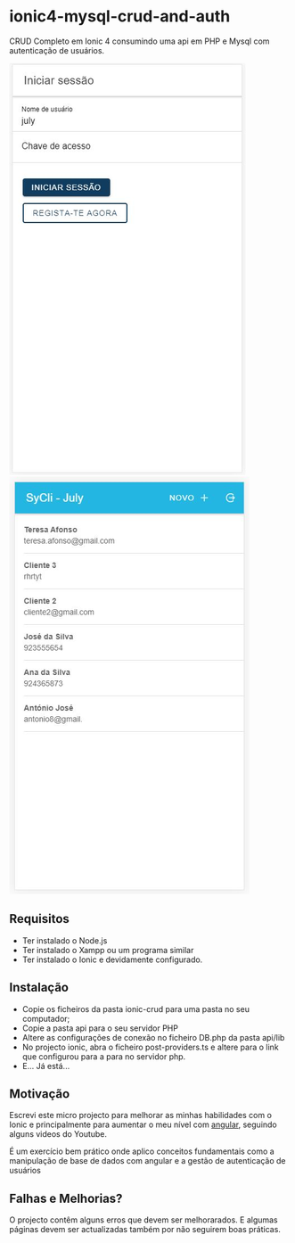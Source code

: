 # ionic4-mysql-crud-and-auth
CRUD Completo em Ionic 4 consumindo uma api em 
PHP e Mysql com autenticação de usuários.

<img src="imgs/login.JPG"/>
<img src="imgs/home.JPG"/>

## Requisitos

* Ter instalado o Node.js
* Ter instalado o Xampp ou um programa similar
* Ter instalado o Ionic e devidamente configurado.

## Instalação

* Copie os ficheiros da pasta ionic-crud para uma pasta no seu computador;
* Copie a pasta api para o seu servidor PHP
* Altere as configurações de conexão no ficheiro DB.php da pasta api/lib
* No projecto ionic, abra o ficheiro post-providers.ts e altere para o link
que configurou para a para no servidor php.
* E... Já está...


## Motivação
Escrevi este micro projecto para melhorar as minhas habilidades com o Ionic e principalmente 
para aumentar o meu nível com [angular](http://angular.io), 
seguindo alguns videos do Youtube.

<p>É um exercício bem prático onde aplico conceitos fundamentais
como a manipulação de base de dados com angular e a gestão de autenticação
de usuários</p>

## Falhas e Melhorias?
<p>O projecto contêm alguns erros que devem ser melhorarados. E algumas
 páginas devem ser actualizadas também por não seguirem boas práticas.</p>




